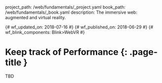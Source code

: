project_path: /web/fundamentals/_project.yaml
book_path: /web/fundamentals/_book.yaml
description: The immersive web: augmented and virtual reality.

{# wf_updated_on: 2018-07-16 #}
{# wf_published_on: 2018-06-29 #}
{# wf_blink_components: Blink>WebVR #}

# Keep track of Performance {: .page-title }

TBD
